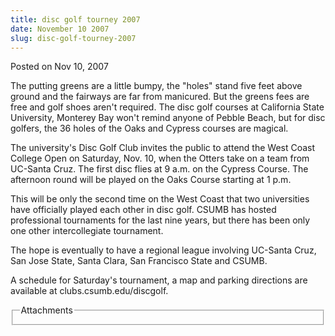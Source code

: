 ```yaml
---
title: disc golf tourney 2007
date: November 10 2007
slug: disc-golf-tourney-2007
---
```


 
<span class="date">Posted on Nov 10, 2007 </span>
<p>
  The putting greens are a little bumpy, the &quot;holes&quot; stand five feet
  above ground and the fairways are far from manicured. But the greens fees are
  free and golf shoes aren&apos;t required. The disc golf courses at California
  State University, Monterey Bay won&apos;t remind anyone of Pebble Beach, but
  for disc golfers, the 36 holes of the Oaks and Cypress courses are magical.
</p>
<p>
  The university&apos;s Disc Golf Club invites the public to attend the West
  Coast College Open on Saturday, Nov. 10, when the Otters take on a team from
  UC-Santa Cruz. The first disc flies at 9 a.m. on the Cypress Course. The
  afternoon round will be played on the Oaks Course starting at 1 p.m.
</p>
<p>
  This will be only the second time on the West Coast that two universities have
  officially played each other in disc golf. CSUMB has hosted professional
  tournaments for the last nine years, but there has been only one other
  intercollegiate tournament.
</p>
<p>
  The hope is eventually to have a regional league involving UC-Santa Cruz, San
  Jose State, Santa Clara, San Francisco State and CSUMB.
</p>
<p>
  A schedule for Saturday&apos;s tournament, a map and parking directions are
  available at clubs.csumb.edu/discgolf.<br />
</p>
<fieldset class="fieldgroup group-attachments">
  <legend>Attachments</legend>
  <div class="field field-type-emvideo field-field-attach-video">
    <div class="field-items">
      <div class="field-item odd">
        <div class="emvideo emvideo-video emvideo-" />
      </div>
    </div>
  </div>
</fieldset>
 
